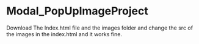 # Modal_PopUpImageProject
Download The Index.html file and the images folder and change the src of the images in the index.html and it works fine.
